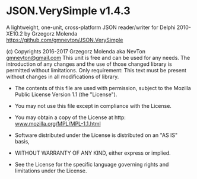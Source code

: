 # JSON.VerySimple v1.4.3
A lightweight, one-unit, cross-platform JSON reader/writer
  for Delphi 2010-XE10.2 by Grzegorz Molenda
  https://github.com/gmnevton/JSON.VerySimple

  (c) Copyrights 2016-2017 Grzegorz Molenda aka NevTon <gmnevton@gmail.com>
  This unit is free and can be used for any needs. The introduction of
  any changes and the use of those changed library is permitted without
  limitations. Only requirement:
  This text must be present without changes in all modifications of library.

  * The contents of this file are used with permission, subject to the Mozilla Public License Version 1.1 (the "License").
  * You may not use this file except in compliance with the License.
  * You may obtain a copy of the License at http: www.mozilla.org/MPL/MPL-1.1.html

  * Software distributed under the License is distributed on an "AS IS" basis,
  * WITHOUT WARRANTY OF ANY KIND, either express or implied.
  * See the License for the specific language governing rights and limitations under the License.
